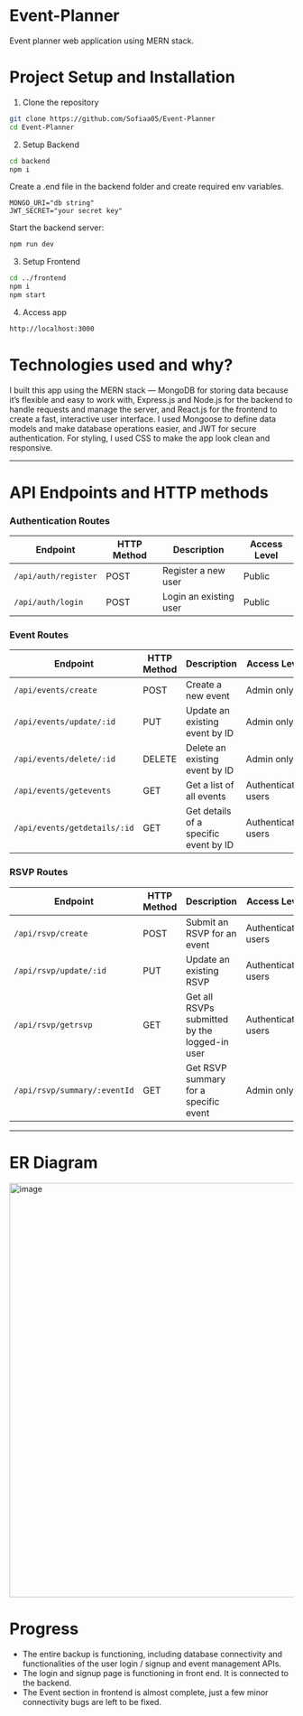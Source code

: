# Event-Planner
Event planner web application using MERN stack.

# Project Setup and Installation
1. Clone the repository
```bash
git clone https://github.com/Sofiaa05/Event-Planner
cd Event-Planner
```
2. Setup Backend
```bash
cd backend
npm i
```
Create a .end file in the backend folder and create required env variables.
```
MONGO_URI="db string"
JWT_SECRET="your secret key"
```

Start the backend server:
```bash
npm run dev
```

3. Setup Frontend
```bash
cd ../frontend
npm i
npm start
```
4. Access app
```bash
http://localhost:3000
```

# Technologies used and why?
I built this app using the MERN stack — MongoDB for storing data because it’s flexible and easy to work with, Express.js and Node.js for the backend to handle requests and manage the server, and React.js for the frontend to create a fast, interactive user interface. I used Mongoose to define data models and make database operations easier, and JWT for secure authentication. For styling, I used CSS to make the app look clean and responsive.

---

# API Endpoints and HTTP methods

### **Authentication Routes**

| Endpoint             | HTTP Method | Description            | Access Level |
| -------------------- | ----------- | ---------------------- | ------------ |
| `/api/auth/register` | POST        | Register a new user    | Public       |
| `/api/auth/login`    | POST        | Login an existing user | Public       |

### **Event Routes**

| Endpoint                     | HTTP Method | Description                           | Access Level        |
| ---------------------------- | ----------- | ------------------------------------- | ------------------- |
| `/api/events/create`         | POST        | Create a new event                    | Admin only          |
| `/api/events/update/:id`     | PUT         | Update an existing event by ID        | Admin only          |
| `/api/events/delete/:id`     | DELETE      | Delete an existing event by ID        | Admin only          |
| `/api/events/getevents`      | GET         | Get a list of all events              | Authenticated users |
| `/api/events/getdetails/:id` | GET         | Get details of a specific event by ID | Authenticated users |

### **RSVP Routes**

| Endpoint                     | HTTP Method | Description                                   | Access Level        |
| ---------------------------- | ----------- | --------------------------------------------- | ------------------- |
| `/api/rsvp/create`           | POST        | Submit an RSVP for an event                   | Authenticated users |
| `/api/rsvp/update/:id`       | PUT         | Update an existing RSVP                       | Authenticated users |
| `/api/rsvp/getrsvp`          | GET         | Get all RSVPs submitted by the logged-in user | Authenticated users |
| `/api/rsvp/summary/:eventId` | GET         | Get RSVP summary for a specific event         | Admin only          |

---



# ER Diagram
<img width="845" height="734" alt="image" src="https://github.com/user-attachments/assets/2e76d2c5-9ad4-48b9-a734-827081dc9bcf" />

# Progress
- The entire backup is functioning, including database connectivity and functionalities of the user login / signup and event management APIs.
- The login and signup page is functioning in front end. It is connected to the backend.
- The Event section in frontend is almost complete, just a few minor connectivity bugs are left to be fixed.
